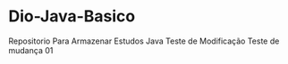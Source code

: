 # Dio-Java-Basico
Repositorio Para Armazenar Estudos Java
Teste de Modificação
    Teste de mudança
01
